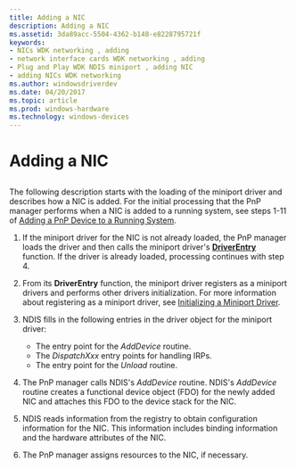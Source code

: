 ```yaml
---
title: Adding a NIC
description: Adding a NIC
ms.assetid: 3da89acc-5504-4362-b148-e8228795721f
keywords:
- NICs WDK networking , adding
- network interface cards WDK networking , adding
- Plug and Play WDK NDIS miniport , adding NIC
- adding NICs WDK networking
ms.author: windowsdriverdev
ms.date: 04/20/2017
ms.topic: article
ms.prod: windows-hardware
ms.technology: windows-devices
---
```


# Adding a NIC


## <a href="" id="ddk-adding-a-nic-ng"></a>


The following description starts with the loading of the miniport driver and describes how a NIC is added. For the initial processing that the PnP manager performs when a NIC is added to a running system, see steps 1-11 of [Adding a PnP Device to a Running System](https://msdn.microsoft.com/library/windows/hardware/ff540535).

1.  If the miniport driver for the NIC is not already loaded, the PnP manager loads the driver and then calls the miniport driver's [**DriverEntry**](https://msdn.microsoft.com/library/windows/hardware/ff548818) function. If the driver is already loaded, processing continues with step 4.

2.  From its **DriverEntry** function, the miniport driver registers as a miniport drivers and performs other drivers initialization. For more information about registering as a miniport driver, see [Initializing a Miniport Driver](initializing-a-miniport-driver.md).

3.  NDIS fills in the following entries in the driver object for the miniport driver:
    -   The entry point for the *AddDevice* routine.
    -   The *DispatchXxx* entry points for handling IRPs.
    -   The entry point for the *Unload* routine.

4.  The PnP manager calls NDIS's *AddDevice* routine. NDIS's *AddDevice* routine creates a functional device object (FDO) for the newly added NIC and attaches this FDO to the device stack for the NIC.

5.  NDIS reads information from the registry to obtain configuration information for the NIC. This information includes binding information and the hardware attributes of the NIC.

6.  The PnP manager assigns resources to the NIC, if necessary.

 

 





